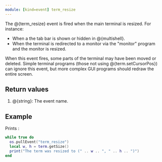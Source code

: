 ```yaml
---
module: [kind=event] term_resize
---
```


The @{term_resize} event is fired when the main terminal is resized. For instance:
 - When a the tab bar is shown or hidden in @{multishell}.
 - When the terminal is redirected to a monitor via the "monitor" program and the monitor is resized.

When this event fires, some parts of the terminal may have been moved or deleted. Simple terminal programs (those
not using @{term.setCursorPos}) can ignore this event, but more complex GUI programs should redraw the entire screen.

## Return values
1. @{string}: The event name.

## Example
Prints :
```lua
while true do
  os.pullEvent("term_resize")
  local w, h = term.getSize()
  print("The term was resized to (" .. w .. ", " .. h .. ")")
end
```
